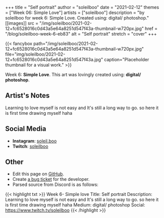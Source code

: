 +++
title =       "Self portrait"
author =      "soleilboo"
date =        "2021-02-12"
themes =      ["Week 06: Simple Love"]
artists =     ["soleilboo"]
description = "by soleilboo for week 6: Simple Love. Created using: digital/ photoshop."
[[images]]
              src = "/img/soleilboo/2021-02-12+fc6528016c0d43a5e64a8251d547f43a-thumbnail-w720px.jpg"
              href = "/blog/soleilboo-week-6-eb83"
              alt = "Self portrait"
              stretch = "cover"
+++


{{< fancybox path="/img/soleilboo/2021-02-12+fc6528016c0d43a5e64a8251d547f43a-thumbnail-w720px.jpg" file="img/soleilboo/2021-02-12+fc6528016c0d43a5e64a8251d547f43a.jpg" caption="Placeholder thumbnail for a visual work." >}}


Week 6: **Simple Love**. This art was lovingly created using: **digital/ photoshop**.

## Artist's Notes

Learning to love myself is not easy and It's still a long way to go. so here it is first time drawing myself haha

## Social Media

- **Instagram**: <a href='https://instagram.com/soleil.boo' target='_blank'>soleil.boo</a>
- **Twitch**: <a href='https://twitch.tv/soleilboo' target='_blank'>soleilboo</a>

## Other

- Edit this page on [GitHub](https://github.com/teaminkling/web-refresh/edit/main/content/blog/soleilboo-week-6-eb83.md).
- Create [a bug ticket](https://github.com/teaminkling/web-refresh/issues/new?assignees=&labels=bug&template=problem-report.md&title=) for the developer.
- Parsed source from Discord is as follows:

{{< highlight txt >}}
Week 6- Simple love
Title: Self portrait
Description: Learning to love myself is not easy and It's still a long way to go. so here it is first time drawing myself haha
Medium: digital/ photoshop
Social: https://www.twitch.tv/soleilboo
{{< /highlight >}}